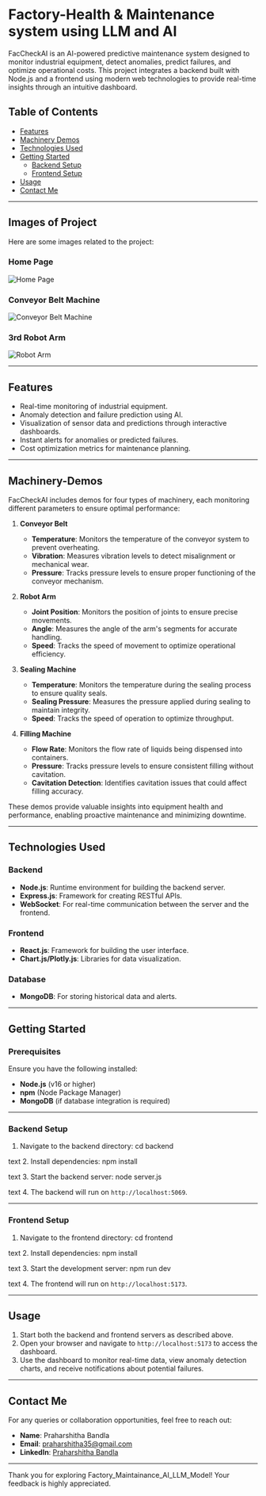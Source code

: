 # Factory-Health & Maintenance system using LLM and AI

FacCheckAI is an AI-powered predictive maintenance system designed to monitor industrial equipment, detect anomalies, predict failures, and optimize operational costs. This project integrates a backend built with Node.js and a frontend using modern web technologies to provide real-time insights through an intuitive dashboard.

## Table of Contents
- [Features](#features)
- [Machinery Demos](#Machinery-Demos)
- [Technologies Used](#technologies-used)
- [Getting Started](#getting-started)
  - [Backend Setup](#backend-setup)
  - [Frontend Setup](#frontend-setup)
- [Usage](#usage)
- [Contact Me](#contact-me)

---
## Images of Project

Here are some images related to the project:

### Home Page
![Home Page](/factory-management/src/assets/Homepage.png)  


### Conveyor Belt Machine
![Conveyor Belt Machine](/factory-management/src/assets/conveyor.png) 


### 3rd Robot Arm
![Robot Arm](/factory-management/src/assets/robotARM.png) 

---
## Features
- Real-time monitoring of industrial equipment.
- Anomaly detection and failure prediction using AI.
- Visualization of sensor data and predictions through interactive dashboards.
- Instant alerts for anomalies or predicted failures.
- Cost optimization metrics for maintenance planning.

---

## Machinery-Demos

FacCheckAI includes demos for four types of machinery, each monitoring different parameters to ensure optimal performance:

1. **Conveyor Belt**
   - **Temperature**: Monitors the temperature of the conveyor system to prevent overheating.
   - **Vibration**: Measures vibration levels to detect misalignment or mechanical wear.
   - **Pressure**: Tracks pressure levels to ensure proper functioning of the conveyor mechanism.

2. **Robot Arm**
   - **Joint Position**: Monitors the position of joints to ensure precise movements.
   - **Angle**: Measures the angle of the arm's segments for accurate handling.
   - **Speed**: Tracks the speed of movement to optimize operational efficiency.

3. **Sealing Machine**
   - **Temperature**: Monitors the temperature during the sealing process to ensure quality seals.
   - **Sealing Pressure**: Measures the pressure applied during sealing to maintain integrity.
   - **Speed**: Tracks the speed of operation to optimize throughput.

4. **Filling Machine**
   - **Flow Rate**: Monitors the flow rate of liquids being dispensed into containers.
   - **Pressure**: Tracks pressure levels to ensure consistent filling without cavitation.
   - **Cavitation Detection**: Identifies cavitation issues that could affect filling accuracy.

These demos provide valuable insights into equipment health and performance, enabling proactive maintenance and minimizing downtime.


---

## Technologies Used
### Backend
- **Node.js**: Runtime environment for building the backend server.
- **Express.js**: Framework for creating RESTful APIs.
- **WebSocket**: For real-time communication between the server and the frontend.

### Frontend
- **React.js**: Framework for building the user interface.
- **Chart.js/Plotly.js**: Libraries for data visualization.
  
### Database
- **MongoDB**: For storing historical data and alerts.

---

## Getting Started

### Prerequisites
Ensure you have the following installed:
- **Node.js** (v16 or higher)
- **npm** (Node Package Manager)
- **MongoDB** (if database integration is required)

---

### Backend Setup
1. Navigate to the backend directory:
cd backend

text
2. Install dependencies:
npm install

text
3. Start the backend server:
node server.js

text
4. The backend will run on `http://localhost:5069`.

---

### Frontend Setup
1. Navigate to the frontend directory:
cd frontend

text
2. Install dependencies:
npm install

text
3. Start the development server:
npm run dev

text
4. The frontend will run on `http://localhost:5173`.

---

## Usage
1. Start both the backend and frontend servers as described above.
2. Open your browser and navigate to `http://localhost:5173` to access the dashboard.
3. Use the dashboard to monitor real-time data, view anomaly detection charts, and receive notifications about potential failures.

---

## Contact Me

For any queries or collaboration opportunities, feel free to reach out:

- **Name**: Praharshitha Bandla
- **Email**: [praharshitha35@gmail.com](mailto:praharshitha35@gmail.com)  
- **LinkedIn**: [Praharshitha Bandla](https://www.linkedin.com/in/praharshithabandla2006)  

---

Thank you for exploring Factory_Maintainance_AI_LLM_Model! Your feedback is highly appreciated.